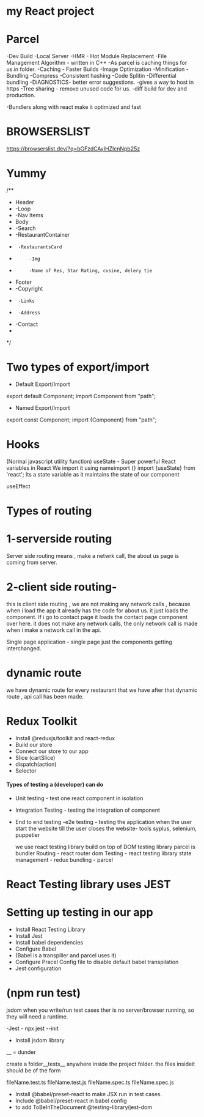 # my React project 

# Parcel

-Dev Build
-Local Server
-HMR - Hot Module Replacement
-File Management Algorithm - written in C++
-As parcel is caching things for us.in folder.
-Caching - Faster Builds
-Image Optimization
-Minification
-Bundling
-Compress
-Consistent hashing
-Code Splitin
-Differential bundling
-DiAGNOSTICS- better error suggestions.
-gives a way to host in https
-Tree sharing - remove unused code for us.
-diff build for dev and production.

-Bundlers along with react make it optimized and fast
# BROWSERSLIST
https://browserslist.dev/?q=bGFzdCAyIHZlcnNpb25z

# Yummy
/**
 * Header
 *  -Loop
 *  -Nav Items
 * Body
 *  -Search
 *  -RestaurantContainer
 *      -RestaurantsCard
 *          -Img
 *          -Name of Res, Star Rating, cusine, delery tie
 * Footer
 *  -Copyright
 *      -Links
 *      -Address
 *  -Contact
 * 
 */

 # Two types of export/import

 - Default Export/Import

 export default Component;
 import Component from "path";

 - Named Export/Import

 export const Component;
 import {Component} from "path";


 # Hooks

 (Normal javascript utility function)
 useState - Super powerful React variables in React
            We import it using nameimport {}
            import {useState} from 'react';
            Its a state variable  as it maintains the state of our component

 useEffect

 # Types of routing
 # 1-serverside routing
 Server side routing means , make a netwrk call, the about us page is coming from server.

  # 2-client side routing-
 this is client side routing , we are not making any network calls  , because when i load the app it already has the code for about us. it just loads the component.
 If i go to contact page it loads the contact page component over here. it does not make any network calls, 
 the only network call is made when i make  a network call in the api.

 Single page application - single page just the components getting interchanged.

 # dynamic route

 we have dynamic route for every restaurant that we have
  after that dynamic route , api call has been made.

# Redux Toolkit
- Install @reduxjs/toolkit and react-redux
- Build our store
- Connect our store to our app
- Slice (cartSlice)
- dispatch(action)
- Selector

#### Types of testing a (developer) can do

- Unit testing - 
test one react component in isolation

- Integration Testing - 
testing the integration of component

- End to end testing -e2e testing - 
testing the application when the user start the website till the user closes the website- tools syplus, selenium, puppetier
  

  we use react testing library
  build on top of DOM testing library
parcel is bundler
Routing - react router dom
Testing - react testing library
state management - redux
bundling - parcel

# React Testing library uses JEST

# Setting up testing in our app
- Install React Testing Library
- Install Jest
- Install babel dependencies
- Configure Babel
- (Babel is a transpiller and parcel uses it)
- Configure Pracel Config file to disable default babel transpilation
- Jest configuration
# (npm run test)

jsdom when you write/run test cases ther is no server/browser running, so they will need a runtime.

-Jest - npx jest --init
- Install jsdom library

__ = dunder

create a folder__tests__ anywhere inside the project folder.
the files insideit should be of the form

fileName.test.ts
fileName.test.js
fileName.spec.ts
fileName.spec.js

- Install @babel/preset-react to make JSX run in test cases.
- Include @babel/preset-react in babel config
- to add ToBeInTheDocument 
@testing-library/jest-dom